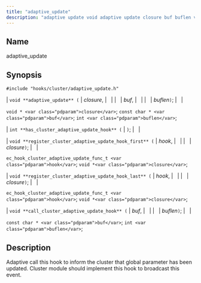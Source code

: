 ```yaml
---
title: "adaptive_update"
description: "adaptive update void adaptive update closure buf buflen void closure const char buf int buflen int has cluster adaptive update hook void register cluster adaptive update hook first hook closure ec hook cluster adaptive update func t hook void closure void register cluster adaptive update hook last hook closure ec..."
---
```


<a name="hooks.cluster.adaptive_update"></a> 
## Name

adaptive_update

## Synopsis

`#include "hooks/cluster/adaptive_update.h"`

| `void **adaptive_update** (` | <var class="pdparam">closure</var>, |   |
|   | <var class="pdparam">buf</var>, |   |
|   | <var class="pdparam">buflen</var>`)`; |   |

`void * <var class="pdparam">closure</var>`;
`const char * <var class="pdparam">buf</var>`;
`int <var class="pdparam">buflen</var>`;

| `int **has_cluster_adaptive_update_hook** (` | `)`; |   |

| `void **register_cluster_adaptive_update_hook_first** (` | <var class="pdparam">hook</var>, |   |
|   | <var class="pdparam">closure</var>`)`; |   |

`ec_hook_cluster_adaptive_update_func_t <var class="pdparam">hook</var>`;
`void *<var class="pdparam">closure</var>`;

| `void **register_cluster_adaptive_update_hook_last** (` | <var class="pdparam">hook</var>, |   |
|   | <var class="pdparam">closure</var>`)`; |   |

`ec_hook_cluster_adaptive_update_func_t <var class="pdparam">hook</var>`;
`void *<var class="pdparam">closure</var>`;

| `void **call_cluster_adaptive_update_hook** (` | <var class="pdparam">buf</var>, |   |
|   | <var class="pdparam">buflen</var>`)`; |   |

`const char * <var class="pdparam">buf</var>`;
`int <var class="pdparam">buflen</var>`;<a name="idp34302176"></a> 
## Description

Adaptive call this hook to inform the cluster that global parameter has been updated. Cluster module should implement this hook to broadcast this event.